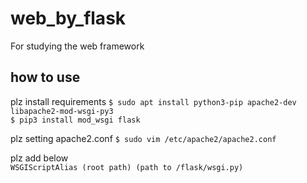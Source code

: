 # web_by_flask
For studying the web framework
## how to use
plz install requirements
`$ sudo apt install python3-pip apache2-dev libapache2-mod-wsgi-py3`<br>
`$ pip3 install mod_wsgi flask` 

plz setting apache2.conf
`$ sudo vim /etc/apache2/apache2.conf`<br>


plz add below<br>
`WSGIScriptAlias (root path) (path to /flask/wsgi.py)`
